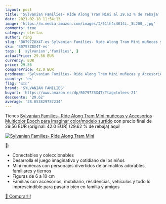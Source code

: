```yaml
---
layout: post
title: 'Sylvanian Families- Ride Along Tram Mini al 29.62 % de rebaja'
date: 2021-02-18 11:54:13
image: 'https://m.media-amazon.com/images/I/51lh4s4014L._SL200_.jpg'
comments: true
category: ofertas
author: ring
slug: 'B0797Z8X4T-es Sylvanian Families- Ride Along Tram Mini muñecas y...'
sku: 'B0797Z8X4T-es'
tags: [ 'sylvanian','families', ]
actualPrice: 29.56 EUR
currency: EUR
price: 29.56
comparePrice: 42.0 EUR
prodname: 'Sylvanian Families- Ride Along Tram Mini muñecas y Accesorios  Multicolor  Epoch para Imaginar    color/modelo surtido'
country: 'es'
flag: '🇪🇸'
brand: 'SYLVANIAN FAMILIES'
buyurl: 'https://www.amazon.es/dp/B0797Z8X4T/?tag=tolees-21'
descuento: '29.62'
average: '28.053829787234'
---
```


Tienes [Sylvanian Families- Ride Along Tram Mini muñecas y Accesorios  Multicolor  Epoch para Imaginar    color/modelo surtido](https://www.amazon.es/dp/B0797Z8X4T/?tag=tolees-21) con precio final de  29.56 EUR (original: 42.0 EUR) (29.62 %  de rebaja) aqui!

[![Sylvanian Families- Ride Along Tram Mini](https://m.media-amazon.com/images/I/51lh4s4014L._SL200_.jpg)](https://www.amazon.es/dp/B0797Z8X4T/?tag=tolees-21)

🔎:

- Conectables y coleccionables
- Desarrolla el juego imaginativo y cotidiano de los niños
- Mini muñecas con personajes divertidos de animalitos adorables, familiares y tiernos
- Figuras de 6 a 10 cm
- Familias con accesorios, mobiliario, residencias, vehículos y todo lo imprescindible para pasarlo bien en familia y amigos

[🛒 Comprar!!!](https://www.amazon.es/dp/B0797Z8X4T/?tag=tolees-21)
